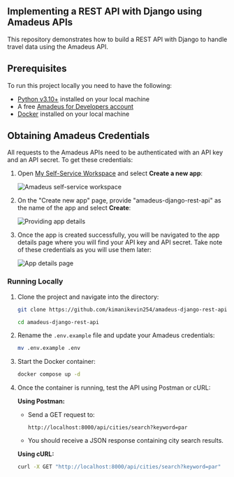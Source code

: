 ## Implementing a REST API with Django using Amadeus APIs

This repository demonstrates how to build a REST API with Django to handle travel data using the Amadeus API.

## Prerequisites

To run this project locally you need to have the following:

-   [Python v3.10+](https://www.python.org/downloads/) installed on your local machine
-   A free [Amadeus for Developers account](https://developers.amadeus.com/register)
-   [Docker](https://docs.docker.com/get-started/get-docker/) installed on your local machine

## Obtaining Amadeus Credentials

All requests to the Amadeus APIs need to be authenticated with an API key and an API secret. To get these credentials:

1. Open [My Self-Service Workspace](https://developers.amadeus.com/my-apps) and select **Create a new app**:

    ![Amadeus self-service workspace](https://i.imgur.com/a022DLw.png)

2. On the "Create new app" page, provide "amadeus-django-rest-api" as the name of the app and select **Create**:

    ![Providing app details](https://i.imgur.com/r9DyC0n.png)

3. Once the app is created successfully, you will be navigated to the app details page where you will find your API key and API secret. Take note of these credentials as you will use them later:

    ![App details page](https://i.imgur.com/BR8BUUk.png)

### Running Locally

1. Clone the project and navigate into the directory:

    ```bash
    git clone https://github.com/kimanikevin254/amadeus-django-rest-api.git

    cd amadeus-django-rest-api
    ```

2. Rename the `.env.example` file and update your Amadeus credentials:

    ```bash
    mv .env.example .env
    ```

3. Start the Docker container:

    ```bash
    docker compose up -d
    ```

4. Once the container is running, test the API using Postman or cURL:

    **Using Postman:**

    - Send a GET request to:
        ```
        http://localhost:8000/api/cities/search?keyword=par
        ```
    - You should receive a JSON response containing city search results.

    **Using cURL:**

    ```bash
    curl -X GET "http://localhost:8000/api/cities/search?keyword=par"
    ```
